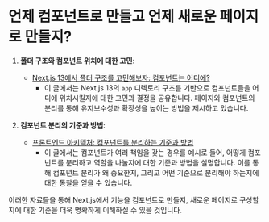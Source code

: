 # 언제 컴포넌트로 만들고 언제 새로운 페이지로 만들지?


1. **폴더 구조와 컴포넌트 위치에 대한 고민**:
    
    - [Next.js 13에서 폴더 구조를 고민해보자: 컴포넌트는 어디에?](https://paran21.tistory.com/232)
        - 이 글에서는 Next.js 13의 `app` 디렉토리 구조를 기반으로 컴포넌트들을 어디에 위치시킬지에 대한 고민과 결정을 공유합니다. 페이지와 컴포넌트의 분리를 통해 유지보수성과 확장성을 높이는 방법을 제시하고 있습니다.
2. **컴포넌트 분리의 기준과 방법**:
    
    - [프론트엔드 아키텍처: 컴포넌트를 분리하는 기준과 방법](https://medium.com/%40junep/%ED%94%84%EB%A1%A0%ED%8A%B8%EC%97%94%EB%93%9C-%EC%95%84%ED%82%A4%ED%85%8D%EC%B2%98-%EC%BB%B4%ED%8F%AC%EB%84%8C%ED%8A%B8%EB%A5%BC-%EB%B6%84%EB%A6%AC%ED%95%98%EB%8A%94-%EA%B8%B0%EC%A4%80%EA%B3%BC-%EB%B0%A9%EB%B2%95-e7cf16bb157a)
        - 이 글에서는 컴포넌트가 여러 책임을 갖는 경우를 예시로 들어, 어떻게 컴포넌트를 분리하고 역할을 나눌지에 대한 기준과 방법을 설명합니다. 이를 통해 컴포넌트 분리가 왜 중요한지, 그리고 어떤 기준으로 분리해야 하는지에 대한 통찰을 얻을 수 있습니다.

이러한 자료들을 통해 Next.js에서 기능을 컴포넌트로 만들지, 새로운 페이지로 구성할지에 대한 기준을 더욱 명확하게 이해하실 수 있을 것입니다.